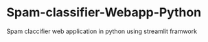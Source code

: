 # Spam-classifier-Webapp-Python
Spam claccifier web application in python using streamlit framwork


